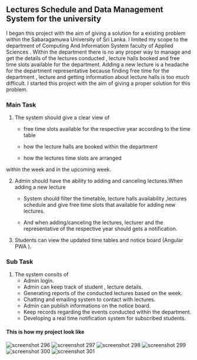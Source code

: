 Lectures Schedule and Data Management System for the university
---------------------------------------------------------------------------

I began this project with the aim of giving a solution for a existing problem within the Sabaragamuwa University of Sri Lanka. I limited my scope to the  department of Computing And Information System faculty of Applied Sciences . Within the department there is no any proper way to manage and get the details of the lectures conducted , lecture halls booked and free time slots available for the department. Adding  a new lecture is a headache for the department representative because finding free time for the department , lecture and getting information about lecture halls is too much difficult. I started this project with the aim of giving a proper solution for this problem.
###  Main Task

1. The system should give a clear view of 
      - free time slots available for the respective year according to the time table 
  
      - how the lecture halls are booked within the department 

      - how the lectures time slots are arranged

within the week and in the upcoming week.

2. Admin should have the ability to adding and canceling lectures.When adding a new lecture

     - System should filter the timetable, lecture halls availability ,lectures schedule   and   give free time slots that available for adding new lectures.
  
     - And when adding/canceling  the lectures, lecturer and the representative of the respective year should  gets a notification.

3. Students can view the updated time tables and notice board (Angular PWA ).

### Sub Task
1. The system consits of
    - Admin login.
    - Admin can keep track of student , lecture details.
    - Generating reports of the conducted lectures based on the week.
    - Chatting and emailing system to contact with lectures.
    - Admin can publish informations on the notice board.
    - Keep records regarding the events conducted within the department.
    - Developing a real time notification system for subscribed students.


#### This is how my project look like


![screenshot 296](https://user-images.githubusercontent.com/23623253/46484000-8326e480-c816-11e8-895f-75f360b9ce49.png)
![screenshot 297](https://user-images.githubusercontent.com/23623253/46484001-83bf7b00-c816-11e8-9895-532437b26618.png)
![screenshot 298](https://user-images.githubusercontent.com/23623253/46484003-83bf7b00-c816-11e8-8697-a4a50b563034.png)
![screenshot 299](https://user-images.githubusercontent.com/23623253/46484007-83bf7b00-c816-11e8-9465-46f4fd9a1f97.png)
![screenshot 300](https://user-images.githubusercontent.com/23623253/46484008-84581180-c816-11e8-91ca-d83bb234bfac.png)
![screenshot 301](https://user-images.githubusercontent.com/23623253/46484009-84581180-c816-11e8-93b5-1aff2562c46e.png)




